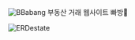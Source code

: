 ![BBabang](https://user-images.githubusercontent.com/111429706/185704111-4abc09e3-8033-49a3-8cd0-291fed93c5d4.png)
부동산 거래 웹사이트 빠방:city_sunrise:



![ERDestate](https://user-images.githubusercontent.com/111429706/185704120-3cfe5153-5578-4569-83c2-713b86798ab1.png)
